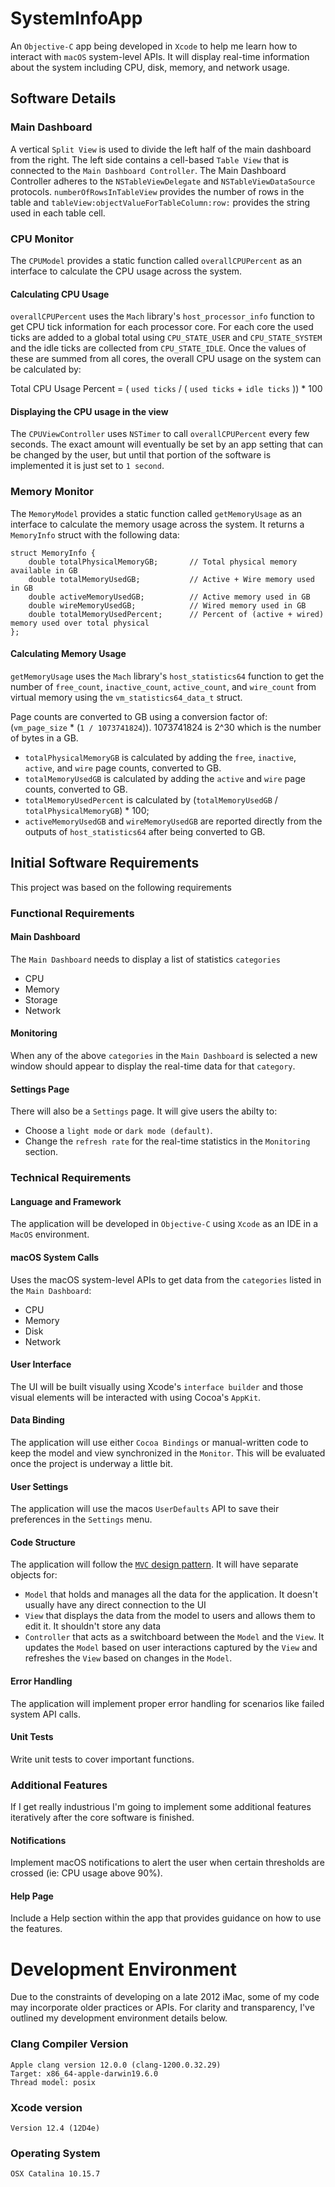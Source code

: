 # SystemInfoApp
An `Objective-C` app being developed in `Xcode` to help me learn how to interact with `macOS` system-level APIs. It will display real-time information about the system including CPU, disk, memory, and network usage.

## Software Details
### Main Dashboard
A vertical `Split View` is used to divide the left half of the main dashboard from the right. The left side contains a cell-based `Table View` that is connected to the `Main Dashboard Controller`. The Main Dashboard Controller adheres to the `NSTableViewDelegate` and `NSTableViewDataSource` protocols. `numberOfRowsInTableView` provides the number of rows in the table and `tableView:objectValueForTableColumn:row:` provides the string used in each table cell.

### CPU Monitor
The `CPUModel` provides a static function called `overallCPUPercent` as an interface to calculate the CPU usage across the system.

#### Calculating CPU Usage
`overallCPUPercent` uses the `Mach` library's `host_processor_info` function to get CPU tick information for each processor core. For each core the used ticks are added to a global total using `CPU_STATE_USER` and `CPU_STATE_SYSTEM` and the idle ticks are collected from `CPU_STATE_IDLE`. Once the values of these are summed from all cores, the overall CPU usage on the system can be calculated by:

Total CPU Usage Percent = ( `used ticks` / ( `used ticks` + `idle ticks` )) * 100

#### Displaying the CPU usage in the view
The `CPUViewController` uses `NSTimer` to call `overallCPUPercent` every few seconds. The exact amount will eventually be set by an app setting that can be changed by the user, but until that portion of the software is implemented it is just set to `1 second`.

### Memory Monitor
The `MemoryModel` provides a static function called `getMemoryUsage` as an interface to calculate the memory usage across the system. It returns a `MemoryInfo` struct with the following data:
```
struct MemoryInfo {
    double totalPhysicalMemoryGB;       // Total physical memory available in GB
    double totalMemoryUsedGB;           // Active + Wire memory used in GB
    double activeMemoryUsedGB;          // Active memory used in GB
    double wireMemoryUsedGB;            // Wired memory used in GB
    double totalMemoryUsedPercent;      // Percent of (active + wired) memory used over total physical
};
```

#### Calculating Memory Usage
`getMemoryUsage` uses the `Mach` library's `host_statistics64` function to get the number of `free_count`, `inactive_count`, `active_count`, and `wire_count` from virtual memory using the `vm_statistics64_data_t` struct.

Page counts are converted to GB using a conversion factor of: (`vm_page_size` * (`1 / 1073741824`)). 1073741824 is 2^30 which is the number of bytes in a GB.

- `totalPhysicalMemoryGB` is calculated by adding the `free`, `inactive`, `active`, and `wire` page counts, converted to GB.
- `totalMemoryUsedGB` is calculated by adding the `active` and `wire` page counts, converted to GB.
- `totalMemoryUsedPercent` is calculated by (`totalMemoryUsedGB` / `totalPhysicalMemoryGB`) * 100;
- `activeMemoryUsedGB` and `wireMemoryUsedGB` are reported directly from the outputs of `host_statistics64` after being converted to GB.


## Initial Software Requirements
This project was based on the following requirements

### Functional Requirements

#### Main Dashboard
The `Main Dashboard` needs to display a list of statistics `categories`
- CPU
- Memory
- Storage
- Network

#### Monitoring
When any of the above `categories` in the `Main Dashboard` is selected a new window should appear to display the real-time data for that `category`.

#### Settings Page
There will also be a `Settings` page. It will give users the abilty to:
- Choose a `light mode` or `dark mode (default)`.
- Change the `refresh rate` for the real-time statistics in the `Monitoring` section.

### Technical Requirements

#### Language and Framework
The application will be developed in `Objective-C` using `Xcode` as an IDE in a `MacOS` environment.

#### macOS System Calls
Uses the macOS system-level APIs to get data from the `categories` listed in the `Main Dashboard`:
- CPU
- Memory
- Disk
- Network

#### User Interface
The UI will be built visually using Xcode's `interface builder` and those visual elements will be interacted with using Cocoa's `AppKit`.

#### Data Binding
The application will use either `Cocoa Bindings` or manual-written code to keep the model and view synchronized in the `Monitor`. This will be evaluated once the project is underway a little bit.

#### User Settings
The application will use the macos `UserDefaults` API to save their preferences in the `Settings` menu.

#### Code Structure
The application will follow the [`MVC` design pattern](https://developer.apple.com/library/archive/documentation/General/Conceptual/CocoaEncyclopedia/Model-View-Controller/Model-View-Controller.html).  It will have separate objects for:
- `Model` that holds and manages all the data for the application. It doesn't usually have any direct connection to the UI
- `View` that displays the data from the model to users and allows them to edit it. It shouldn't store any data
- `Controller` that acts as a switchboard between the `Model` and the `View`. It updates the `Model` based on user interactions captured by the `View` and refreshes the `View` based on changes in the `Model`.

#### Error Handling
The application will implement proper error handling for scenarios like failed system API calls.

#### Unit Tests
Write unit tests to cover important functions.

### Additional Features
If I get really industrious I'm going to implement some additional features iteratively after the core software is finished. 

#### Notifications
Implement macOS notifications to alert the user when certain thresholds are crossed (ie: CPU usage above 90%).

#### Help Page
Include a Help section within the app that provides guidance on how to use the features.

# Development Environment
Due to the constraints of developing on a late 2012 iMac, some of my code may incorporate older practices or APIs. For clarity and transparency, I've outlined my development environment details below.

### Clang Compiler Version
```
Apple clang version 12.0.0 (clang-1200.0.32.29)
Target: x86_64-apple-darwin19.6.0
Thread model: posix
```

### Xcode version
```
Version 12.4 (12D4e)
```

### Operating System
```
OSX Catalina 10.15.7
```
